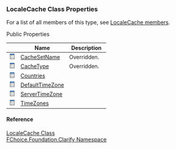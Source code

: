 ﻿### LocaleCache Class Properties

For a list of all members of this type, see [LocaleCache members](fcSDK~FChoice.Foundation.Clarify.LocaleCache_members.md).

Public Properties

|   | Name | Description |
| --- | --- | --- |
| ![Public Property](dotnetimages/publicProperty.png) | [CacheSetName](fcSDK~FChoice.Foundation.Clarify.LocaleCache~CacheSetName.md) | Overridden.    |
| ![Public Property](dotnetimages/publicProperty.png) | [CacheType](fcSDK~FChoice.Foundation.Clarify.LocaleCache~CacheType.md) | Overridden.    |
| ![Public Property](dotnetimages/publicProperty.png) | [Countries](fcSDK~FChoice.Foundation.Clarify.LocaleCache~Countries.md) |   |
| ![Public Property](dotnetimages/publicProperty.png) | [DefaultTimeZone](fcSDK~FChoice.Foundation.Clarify.LocaleCache~DefaultTimeZone.md) |   |
| ![Public Property](dotnetimages/publicProperty.png) | [ServerTimeZone](fcSDK~FChoice.Foundation.Clarify.LocaleCache~ServerTimeZone.md) |   |
| ![Public Property](dotnetimages/publicProperty.png) | [TimeZones](fcSDK~FChoice.Foundation.Clarify.LocaleCache~TimeZones.md) |   |





#### Reference

[LocaleCache Class](fcSDK~FChoice.Foundation.Clarify.LocaleCache.md)  
[FChoice.Foundation.Clarify Namespace](fcSDK~FChoice.Foundation.Clarify_namespace.md)
